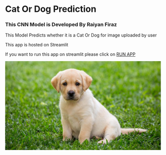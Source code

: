 <!DOCTYPE html>
<html>
  <head>
    <meta charset="utf-8">
        <h1>Cat Or Dog Prediction</h1>
  </head>
       <div class="main-text">
       <h3> This CNN Model is Developed By Raiyan Firaz<br></h1>
       <p> This Model Predicts whether it is a Cat Or Dog for image uploaded by user</p>
       <p>This app is hosted on Streamlit</p>
       <p> If you want to run this app on streamlit please click on <a href="https://share.streamlit.io/raiyan1437/cat_or_dog_prediction/main/cdmain.py" class="resume-btn">RUN APP</a></p>
     </div> 
  <body>
   <section id="main">
      <a href="#" class="logo", width="50" height="300">
        <img src="dog_pred.jpg">
   </section> 

  </body>
</html>
